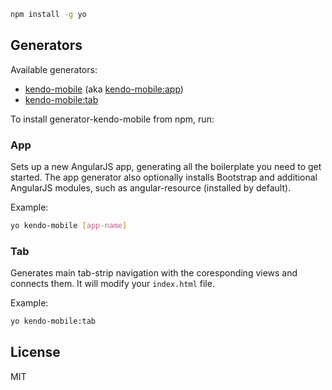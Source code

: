 
```bash
npm install -g yo
```

## Generators

Available generators:

* [kendo-mobile](#app) (aka [kendo-mobile:app](#app))
* [kendo-mobile:tab](#tab)

To install generator-kendo-mobile from npm, run:

### App
Sets up a new AngularJS app, generating all the boilerplate you need to get started. The app generator also optionally installs Bootstrap and additional AngularJS modules, such as angular-resource (installed by default).

Example:
```bash
yo kendo-mobile [app-name]
```

### Tab
Generates main tab-strip navigation with the coresponding views and connects them. It will modify your `index.html` file.

Example:
```bash
yo kendo-mobile:tab
```

## License

MIT
